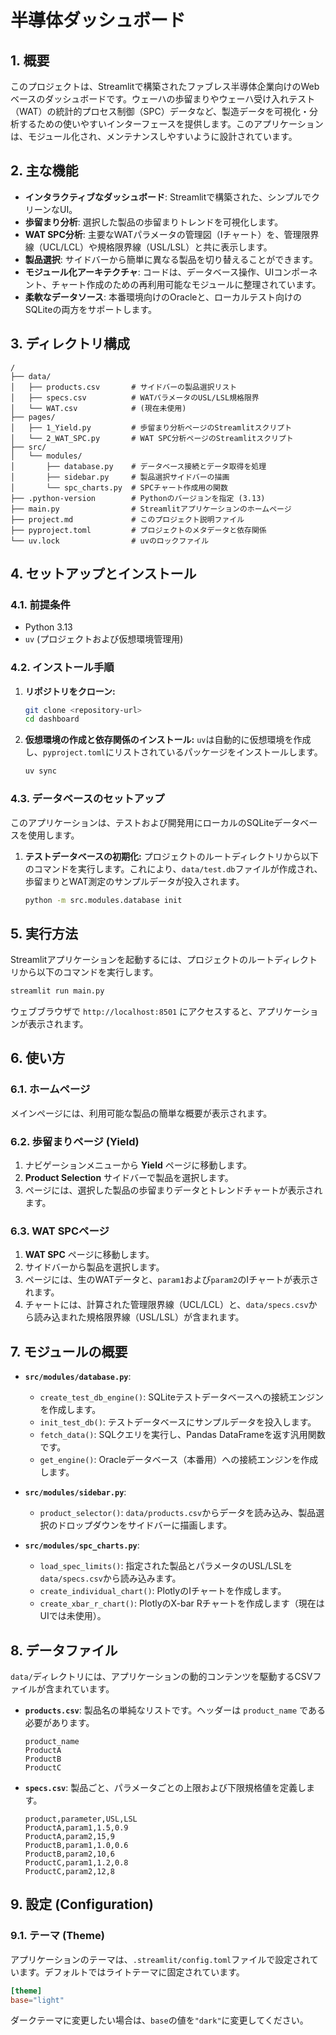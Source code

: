 # 半導体ダッシュボード

## 1. 概要

このプロジェクトは、Streamlitで構築されたファブレス半導体企業向けのWebベースのダッシュボードです。ウェーハの歩留まりやウェーハ受け入れテスト（WAT）の統計的プロセス制御（SPC）データなど、製造データを可視化・分析するための使いやすいインターフェースを提供します。このアプリケーションは、モジュール化され、メンテナンスしやすいように設計されています。

## 2. 主な機能

*   **インタラクティブなダッシュボード**: Streamlitで構築された、シンプルでクリーンなUI。
*   **歩留まり分析**: 選択した製品の歩留まりトレンドを可視化します。
*   **WAT SPC分析**: 主要なWATパラメータの管理図（Iチャート）を、管理限界線（UCL/LCL）や規格限界線（USL/LSL）と共に表示します。
*   **製品選択**: サイドバーから簡単に異なる製品を切り替えることができます。
*   **モジュール化アーキテクチャ**: コードは、データベース操作、UIコンポーネント、チャート作成のための再利用可能なモジュールに整理されています。
*   **柔軟なデータソース**: 本番環境向けのOracleと、ローカルテスト向けのSQLiteの両方をサポートします。

## 3. ディレクトリ構成

```
/
├── data/
│   ├── products.csv       # サイドバーの製品選択リスト
│   ├── specs.csv          # WATパラメータのUSL/LSL規格限界
│   └── WAT.csv            # (現在未使用)
├── pages/
│   ├── 1_Yield.py         # 歩留まり分析ページのStreamlitスクリプト
│   └── 2_WAT_SPC.py       # WAT SPC分析ページのStreamlitスクリプト
├── src/
│   └── modules/
│       ├── database.py    # データベース接続とデータ取得を処理
│       ├── sidebar.py     # 製品選択サイドバーの描画
│       └── spc_charts.py  # SPCチャート作成用の関数
├── .python-version        # Pythonのバージョンを指定 (3.13)
├── main.py                # Streamlitアプリケーションのホームページ
├── project.md             # このプロジェクト説明ファイル
├── pyproject.toml         # プロジェクトのメタデータと依存関係
└── uv.lock                # uvのロックファイル
```

## 4. セットアップとインストール

### 4.1. 前提条件

*   Python 3.13
*   `uv` (プロジェクトおよび仮想環境管理用)

### 4.2. インストール手順

1.  **リポジトリをクローン:**
    ```bash
    git clone <repository-url>
    cd dashboard
    ```

2.  **仮想環境の作成と依存関係のインストール:**
    `uv`は自動的に仮想環境を作成し、`pyproject.toml`にリストされているパッケージをインストールします。
    ```bash
    uv sync
    ```

### 4.3. データベースのセットアップ

このアプリケーションは、テストおよび開発用にローカルのSQLiteデータベースを使用します。

1.  **テストデータベースの初期化:**
    プロジェクトのルートディレクトリから以下のコマンドを実行します。これにより、`data/test.db`ファイルが作成され、歩留まりとWAT測定のサンプルデータが投入されます。
    ```bash
    python -m src.modules.database init
    ```

## 5. 実行方法

Streamlitアプリケーションを起動するには、プロジェクトのルートディレクトリから以下のコマンドを実行します。

```bash
streamlit run main.py
```

ウェブブラウザで `http://localhost:8501` にアクセスすると、アプリケーションが表示されます。

## 6. 使い方

### 6.1. ホームページ

メインページには、利用可能な製品の簡単な概要が表示されます。

### 6.2. 歩留まりページ (Yield)

1.  ナビゲーションメニューから **Yield** ページに移動します。
2.  **Product Selection** サイドバーで製品を選択します。
3.  ページには、選択した製品の歩留まりデータとトレンドチャートが表示されます。

### 6.3. WAT SPCページ

1.  **WAT SPC** ページに移動します。
2.  サイドバーから製品を選択します。
3.  ページには、生のWATデータと、`param1`および`param2`のIチャートが表示されます。
4.  チャートには、計算された管理限界線（UCL/LCL）と、`data/specs.csv`から読み込まれた規格限界線（USL/LSL）が含まれます。

## 7. モジュールの概要

*   **`src/modules/database.py`**:
    *   `create_test_db_engine()`: SQLiteテストデータベースへの接続エンジンを作成します。
    *   `init_test_db()`: テストデータベースにサンプルデータを投入します。
    *   `fetch_data()`: SQLクエリを実行し、Pandas DataFrameを返す汎用関数です。
    *   `get_engine()`: Oracleデータベース（本番用）への接続エンジンを作成します。

*   **`src/modules/sidebar.py`**:
    *   `product_selector()`: `data/products.csv`からデータを読み込み、製品選択のドロップダウンをサイドバーに描画します。

*   **`src/modules/spc_charts.py`**:
    *   `load_spec_limits()`: 指定された製品とパラメータのUSL/LSLを`data/specs.csv`から読み込みます。
    *   `create_individual_chart()`: PlotlyのIチャートを作成します。
    *   `create_xbar_r_chart()`: PlotlyのX-bar Rチャートを作成します（現在はUIでは未使用）。

## 8. データファイル

`data/`ディレクトリには、アプリケーションの動的コンテンツを駆動するCSVファイルが含まれています。

*   **`products.csv`**: 製品名の単純なリストです。ヘッダーは `product_name` である必要があります。
    ```csv
    product_name
    ProductA
    ProductB
    ProductC
    ```
*   **`specs.csv`**: 製品ごと、パラメータごとの上限および下限規格値を定義します。
    ```csv
    product,parameter,USL,LSL
    ProductA,param1,1.5,0.9
    ProductA,param2,15,9
    ProductB,param1,1.0,0.6
    ProductB,param2,10,6
    ProductC,param1,1.2,0.8
    ProductC,param2,12,8
    ```

## 9. 設定 (Configuration)

### 9.1. テーマ (Theme)

アプリケーションのテーマは、`.streamlit/config.toml`ファイルで設定されています。デフォルトではライトテーマに固定されています。

```toml
[theme]
base="light"
```

ダークテーマに変更したい場合は、`base`の値を`"dark"`に変更してください。